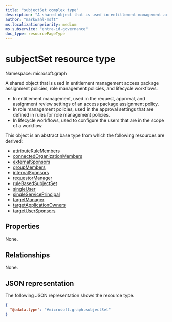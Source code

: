```yaml
---
title: "subjectSet complex type"
description: "A shared object that is used in entitlement management access package assignment policies, role management policies, and lifecycle workflows."
author: "markwahl-msft"
ms.localizationpriority: medium
ms.subservice: "entra-id-governance"
doc_type: resourcePageType
---
```

# subjectSet resource type

Namespace: microsoft.graph

A shared object that is used in entitlement management access package assignment policies, role management policies, and lifecycle workflows.

+ In entitlement management, used in the request, approval, and assignment review settings of an access package assignment policy.
+ In role management policies, used in the approval settings that are defined in rules for role management policies.
+ In lifecycle workflows, used to configure the users that are in the scope of a workflow.

This object is an abstract base type from which the following resources are derived:
+ [attributeRuleMembers](attributeRuleMembers.md)
+ [connectedOrganizationMembers](connectedorganizationmembers.md)
+ [externalSponsors](externalsponsors.md)
+ [groupMembers](groupmembers.md)
+ [internalSponsors](internalsponsors.md)
+ [requestorManager](requestormanager.md)
+ [ruleBasedSubjectSet](../resources/identitygovernance-ruleBasedSubjectSet.md)
+ [singleUser](singleuser.md)
+ [singleServicePrincipal](singleserviceprincipal.md)
+ [targetManager](targetmanager.md)
+ [targetApplicationOwners](targetapplicationowners.md)
+ [targetUserSponsors](targetusersponsors.md)


## Properties

None.
## Relationships
None.
## JSON representation
The following JSON representation shows the resource type.
<!-- {
  "blockType": "resource",
  "@odata.type": "microsoft.graph.subjectSet"
}
-->
``` json
{
  "@odata.type": "#microsoft.graph.subjectSet"
}
```


